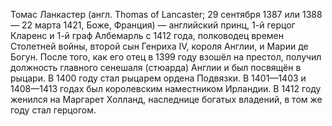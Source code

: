 Томас Ланкастер (англ. Thomas of Lancaster; 29 сентября 1387 или 1388 — 22 марта 1421, Боже, Франция) — английский принц, 1-й герцог Кларенс и 1-й граф Албемарль с 1412 года, полководец времен Столетней войны, второй сын Генриха IV, короля Англии, и Марии де Богун. После того, как его отец в 1399 году взошёл на престол, получил должность главного сенешаля (стюарда) Англии и был посвящён в рыцари. В 1400 году стал рыцарем ордена Подвязки. В 1401—1403 и 1408—1413 годах был королевским наместником Ирландии. В 1412 году женился на Маргарет Холланд, наследнице богатых владений, в том же году стал герцогом.